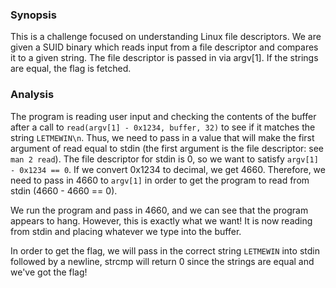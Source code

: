 ### Synopsis
This is a challenge focused on understanding Linux file descriptors. We are given a SUID binary which reads input from a file descriptor and compares it to a given string.
The file descriptor is passed in via argv[1]. If the strings are equal, the flag is fetched.

### Analysis
The program is reading user input and checking the contents of the buffer after a call to `read(argv[1] - 0x1234, buffer, 32)` to see if it matches the string `LETMEWIN\n`.
Thus, we need to pass in a value that will make the first argument of read equal to stdin (the first argument is the file descriptor: see `man 2 read`).
The file descriptor for stdin is 0, so we want to satisfy `argv[1] - 0x1234 == 0`. If we convert 0x1234 to decimal, we get 4660.
Therefore, we need to pass in 4660 to `argv[1]` in order to get the program to read from stdin (4660 - 4660 == 0).

We run the program and pass in 4660, and we can see that the program appears to hang. However, this is exactly what we want!
It is now reading from stdin and placing whatever we type into the buffer.

In order to get the flag, we will pass in the correct string `LETMEWIN` into stdin followed by a newline, strcmp will return 0 since the strings are equal and we've got the flag!
